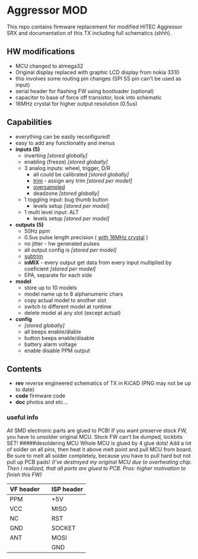 # Aggressor MOD
This repo contains firmware replacement for modified HITEC Aggressor SRX and documentation of this TX including full schematics (shhh).
## HW modifications
* MCU changed to atmega32
* Original display replaced with graphic LCD display from nokia 3310
 * this involves some routing pin changes (SPI SS pin can't be used as input)
* serial header for flashing FW using bootloader (optional)
* capacitor to base of force off transistor, look into schematic
<a name="crystal-mod"></a>
* 16MHz crystal for higher output resolution (0.5us)

## Capabilities
* everything can be easily reconfigured!
* easy to add any functionality and menus
* **inputs (5)**
	* inverting *[stored globally]*
	* enabling (freeze) *[stored globally]*
	* 3 analog inputs: wheel, trigger, D/R
		* all could be calibrated *[stored globally]*
        * [trim](http://www.rcheliwiki.com/Trim) - assign any trim *[stored per model]*
		* [oversampled](http://www.atmel.com/Images/doc2505.pdf)
		* deadzone *[stored globally]*
	* 1 toggling input: bug thumb button
		 * levels setup *[stored per model]*
	* 1 multi level input: ALT
	     * levels setup *[stored per model]*
* **outputs (5)**
	* 50Hz ppm
	* 0.5us pulse length precision ( [with 16MHz crystal](#crystal-mod) )
	* no jitter - hw generated pulses
	* all output config is  *[stored per model]*
	* [subtrim](http://www.rcheliwiki.com/Subtrim)
	* **inMIX** - every output get data from every input multiplied by coeficient *[stored per model]*
	* EPA, separate for each side
* **model**
	* store up to 10 models
	* model name up to 8 alphanumeric chars
	* copy actual model to another slot
	* switch to different model at runtime
	* delete model at any slot (except actual)
* **config**
	* *[stored globally]*
	* all beeps enable/diable
	* button beeps enable/disable
	* battery alarm voltage
	* enable disable PPM output

## Contents
* **rev** reverse engineered schematics of TX in KiCAD (PNG may not be up to date)
* **code** firmware code
* **doc** photos and etc...


### useful info

All SMD electronic parts are glued to PCB! If you want preserve stock FW, you have to unsolder original MCU. Stock FW can't be dumped, lockbits SET!
#####desoldering MCU
Whole MCU is glued by 4 glue dots! Add a lot of solder on all pins, then heat it above melt point and pull MCU from board. Be sure to melt all solder completely, because you have to pull hard but not pull up PCB pads!
*(I've destroyed my original MCU due to overheating chip. Then I realized, that all parts are glued to PCB. Pros: higher motivation to finish this FW)*

| VF header |	| ISP header |
|-----------|---|-----------|
| PPM |			| +5V |
| VCC |			| MISO |
| NC |			| RST |
| GND |			| SOCKET |
| ANT |			| MOSI |
| |				| GND |
